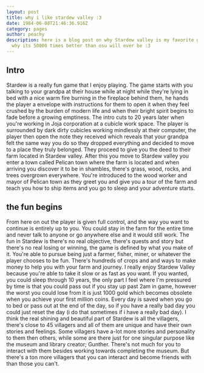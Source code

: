 ```yaml
---
layout: post
title: why i like stardew valley :3
date: 1984-06-08T21:46:36.916Z
category: pages
author: peachy
description: here is a blog post on why Stardew valley is my favorite game and
  why its 50000 times better than osu will ever be :3
---
```

## Intro

Stardew is a really fun game that I enjoy playing. The game starts with you talking to your grandpa at their house while at night while they're lying in bed with a nice warm fire burning in the fireplace behind them, he hands the player a envelope with instructions for them to open it when they feel crushed by the burden of modern life and when their bright spirit begins to fade before a growing emptiness. The intro cuts to 20 years later when you're working in Joja corporation at a cubicle work space. The player is surrounded by dark dirty cubicles working mindlessly at their computer, the player then open the note they received which reveals that your grandpa felt the same way you do so they dropped everything and decided to move to a place they truly belonged. They proceed to give you the deed to their farm located in Stardew valley. After this you move to Stardew valley you enter a town called Pelican town where the farm is located and when arriving you discover it to be in shambles, there's grass, wood, rocks, and trees overgrown everywhere. You're introduced to the wood worker and mayor of Pelican town as they greet you and give you a tour of the farm and teach you how to ship items and you go to sleep and your adventure starts. 

## the fun begins

From here on out the player is given full control, and the way you want to continue is entirely up to you. You could stay in the farm for the entire time and never talk to anyone or go anywhere else and it would still work. The fun in Stardew is there's no real objective, there's quests and story but there's no real losing or winning, the game is defined by what you make of it. You're able to pursue being just a farmer, fisher, miner, or whatever the player chooses to be fun. There's hundreds of crops and and ways to make money to help you with your farm and journey. I really enjoy Stardew Valley because you're able to take it slow or as fast as you want. If you wanted, you could sleep through 10 years, the only part I feel where I'm pressured by time is that you could pass out if you stay up past 2am in game, however the worst you could lose from it is just 1000 gold which becomes obsolete when you achieve your first million coins. Every day is saved when you go to bed or pass out at the end of the day, so if you have a really bad day you could just reset the day (i do that sometimes if i have a really bad day). I think the real shining and beautiful part of Stardew is all the villagers, there's close to 45 villagers and all of them are unique and have their own stories and feelings. Some villagers have a-lot more stories and personality to them then others, while some are there just for one singular purpose like the museum and library creator; Gunther. There's not much for you to interact with them besides working towards completing the museum. But there's a ton more villagers that you can interact and become friends with than those you can't.